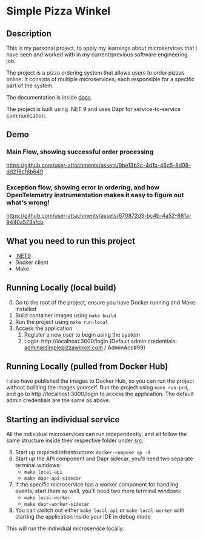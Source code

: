 
# Simple Pizza Winkel

## Description

This is my personal project, to apply my learnings about microservices that I have seen and worked with in my current/previous software engineering job.

The project is a pizza ordering system that allows users to order pizzas online. It consists of multiple microservices, each responsible for a specific part of the system. 

The documentation is inside [docs](./docs/)

The project is built using .NET 9 and uses Dapr for service-to-service communication.

## Demo

### Main Flow, showing successful order processing

https://github.com/user-attachments/assets/9be13b2c-4d1b-46c5-8d08-dd216cf6b649

### Exception flow, showing error in ordering, and how OpenTelemetry instrumentation makes it easy to figure out what's wrong!

https://github.com/user-attachments/assets/670872d3-bc4b-4a52-881a-9440a523afcb



## What you need to run this project

- [.NET9](https://dotnet.microsoft.com/en-us/download/dotnet/9.0)
- Docker client
- Make

## Running Locally (local build)
0. Go to the root of the project, ensure you have Docker running and Make installed
1. Build container images using `make build`
2. Run the project using `make run-local`
3. Access the application 
	1. Register a new user to begin using the system
	2. Login: http://localhost:3000/login (Default admin credentials: admin@simplepizzawinkel.com / AdminAcc#99)

## Running Locally (pulled from Docker Hub)
I also have published the images to Docker Hub, so you can run the project without building the images yourself.
Run the project using `make run-prd`, and go to http://localhost:3000/login to access the application. 
The default admin credentials are the same as above.

## Starting an individual service

All the individual microservices can run independently, and all follow the same structure inside their respective folder under [src](./src/):

5. Start up required infrastructure: `docker-compose up -d`
6. Start up the API component and Dapr sidecar, you'll need two separate terminal windows:
    - `make local-api`
    - `make dapr-api-sidecar`
7. If the specific microservice has a worker component for handling events, start them as well, you'll need two more terminal windows:
    - `make local-worker`
    - `make dapr-worker-sidecar`
8. You can switch out either `make local-api` or `make local-worker` with starting the application inside your IDE in debug mode

This will run the individual microservice locally.
